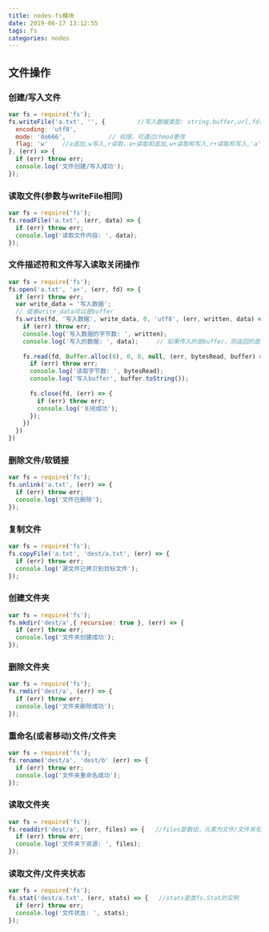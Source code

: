 ```yaml
---
title: nodes-fs模块
date: 2019-06-17 13:12:55
tags: fs
categories: nodes
---
```


## 文件操作

### 创建/写入文件

```javascript
var fs = require('fs');
fs.writeFile('a.txt', '', {			//写入数据类型: string,buffer,url,fd(即文件描述符)
  encoding: 'utf8',
  mode: '0o666',			// 权限，可通过chmod更改
  flag: 'w'    //a追加,w写入,r读取，a+读取和追加,w+读取和写入,r+读取和写入,'a'、'a+'、'w'、'w+'下如果文件不存在则创建文件
}, (err) => {
  if (err) throw err;
  console.log('文件创建/写入成功');
});
```

### 读取文件(参数与writeFile相同)

```javascript
var fs = require('fs');
fs.readFile('a.txt', (err, data) => {
  if (err) throw err;
  console.log('读取文件内容: ', data);
});
```

### 文件描述符和文件写入读取关闭操作

```javascript
var fs = require('fs');
fs.open('a.txt', 'a+', (err, fd) => {
  if (err) throw err;
  var write_data = '写入数据';
  // 或者write_data可以是buffer
  fs.write(fd, '写入数据', write_data, 0, 'utf8', (err, written, data) => {
    if (err) throw err;
    console.log('写入数据的字节数: ', written);
    console.log('写入的数据: ', data);     // 如果传入的是buffer，则返回的是buffer
    
    fs.read(fd, Buffer.alloc(8), 0, 8, null, (err, bytesRead, buffer) => {
      if (err) throw err;
      console.log('读取字节数: ', bytesRead);
      console.log('写入buffer', buffer.toString());
      
      fs.close(fd, (err) => {
        if (err) throw err;
        console.log('关闭成功');
      });
    })
  })
})
```

### 删除文件/软链接

```javascript
var fs = require('fs');
fs.unlink('a.txt', (err) => {
  if (err) throw err;
  console.log('文件已删除');
});
```

### 复制文件

```javascript
var fs = require('fs');
fs.copyFile('a.txt', 'dest/a.txt', (err) => {
  if (err) throw err;
  console.log('源文件已拷贝到目标文件');
});
```

### 创建文件夹

```javascript
var fs = require('fs');
fs.mkdir('dest/a',{ recursive: true }, (err) => {
  if (err) throw err;
  console.log('文件夹创建成功');
});
```

### 删除文件夹

```javascript
var fs = require('fs');
fs.rmdir('dest/a', (err) => {
  if (err) throw err;
  console.log('文件夹删除成功');
});
```

### 重命名(或者移动)文件/文件夹

```javascript
var fs = require('fs');
fs.rename('dest/a', 'dest/b' (err) => {
  if (err) throw err;
  console.log('文件夹重命名成功');
});
```

### 读取文件夹

```javascript
var fs = require('fs');
fs.readdir('dest/a', (err, files) => {   //files是数组，元素为文件/文件夹名
  if (err) throw err;
  console.log('文件夹下资源: ', files);
});
```

### 读取文件/文件夹状态

```javascript
var fs = require('fs');
fs.stat('dest/a.txt', (err, stats) => {   //stats是类fs.Stat的实例
  if (err) throw err;
  console.log('文件状态: ', stats);
});
```